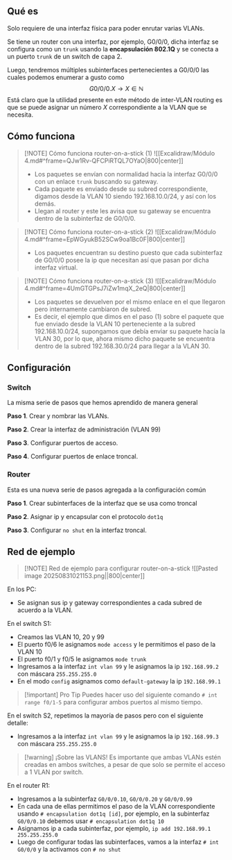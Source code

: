 ## Qué es

Solo requiere de una interfaz física para poder enrutar varias VLANs.

Se tiene un router con una interfaz, por ejemplo, G0/0/0, dicha interfaz se configura como un `trunk` usando la **encapsulación 802.1Q** y se conecta a un puerto `trunk` de un switch de capa 2.

Luego, tendremos múltiples subinterfaces pertenecientes a G0/0/0 las cuales podemos enumerar a gusto como $$G0/0/0.X \rightarrow X \in \mathbb{N}$$
Está claro que la utilidad presente en este método de inter-VLAN routing es que se puede asignar un número $X$ correspondiente a la VLAN que se necesita.

## Cómo funciona

> [!NOTE] Cómo funciona router-on-a-stick (1)
> ![[Excalidraw/Módulo 4.md#^frame=QJw1Rv-QFCPiRTQL7OYaO|800|center]]
> - Los paquetes se envían con normalidad hacia la interfaz G0/0/0 con un enlace `trunk` buscando su gateway.
> - Cada paquete es enviado desde su subred correspondiente, digamos desde la VLAN 10 siendo 192.168.10.0/24, y así con los demás.
> - Llegan al router y este les avisa que su gateway se encuentra dentro de la subinterfaz de G0/0/0.


> [!NOTE] Cómo funciona router-on-a-stick (2)
> ![[Excalidraw/Módulo 4.md#^frame=EpWGyukB52SCw9oa1Bc0F|800|center]]
> - Los paquetes encuentran su destino puesto que cada subinterfaz de G0/0/0 posee la ip que necesitan así que pasan por dicha interfaz virtual.


> [!NOTE] Cómo funciona router-on-a-stick (3)
> ![[Excalidraw/Módulo 4.md#^frame=4UmGTGPsJ7iZw1mqX_2eQ|800|center]]
> - Los paquetes se devuelven por el mismo enlace en el que llegaron pero internamente cambiaron de subred.
> - Es decir, el ejemplo que dimos en el paso (1) sobre el paquete que fue enviado desde la VLAN 10 perteneciente a la subred 192.168.10.0/24, supongamos que debía enviar su paquete hacía la VLAN 30, por lo que, ahora mismo dicho paquete se encuentra dentro de la subred 192.168.30.0/24 para llegar a la VLAN 30.


## Configuración

### Switch

La misma serie de pasos que hemos aprendido de manera general

**Paso 1**. Crear y nombrar las VLANs.

**Paso 2**. Crear la interfaz de administración (VLAN 99)

**Paso 3**. Configurar puertos de acceso.

**Paso 4**. Configurar puertos de enlace troncal.

### Router

Esta es una nueva serie de pasos agregada a la configuración común

**Paso 1**. Crear subinterfaces de la interfaz que se usa como troncal

**Paso 2**. Asignar ip y encapsular con el protocolo `dot1q`

**Paso 3**. Configurar `no shut` en la interfaz troncal.

## Red de ejemplo

> [!NOTE] Red de ejemplo para configurar router-on-a-stick
> ![[Pasted image 20250831021153.png||800|center]]

En los PC:

- Se asignan sus ip y gateway correspondientes a cada subred de acuerdo a la VLAN.

En el switch S1:

- Creamos las VLAN 10, 20 y 99
- El puerto f0/6 le asignamos `mode access` y le permitimos el paso de la VLAN 10
- El puerto f0/1 y f0/5 le asignamos `mode trunk`
- Ingresamos a la interfaz `int vlan 99` y le asignamos la ip `192.168.99.2` con máscara `255.255.255.0`
- En el modo `config` asignamos como `default-gateway` la ip `192.168.99.1`

> [!important] Pro Tip
> Puedes hacer uso del siguiente comando `# int range f0/1-5` para configurar ambos puertos al mismo tiempo.

En el switch S2, repetimos la mayoría de pasos pero con el siguiente detalle:

- Ingresamos a la interfaz `int vlan 99` y le asignamos la ip `192.168.99.3` con máscara `255.255.255.0`

> [!warning] ¡Sobre las VLANS!
> Es importante que ambas VLANs estén creadas en ambos switches, a pesar de que solo se permite el acceso a 1 VLAN por switch.

En el router R1:

- Ingresamos a la subinterfaz ``G0/0/0.10``, ``G0/0/0.20`` y ``G0/0/0.99``
- En cada una de ellas permitimos el paso de la VLAN correspondiente usando `# encapsulation dot1q [id]`, por ejemplo, en la subinterfaz `G0/0/0.10` debemos usar `# encapsulation dot1q 10`
- Asignamos ip a cada subinterfaz, por ejemplo, `ip add 192.168.99.1 255.255.255.0`
- Luego de configurar todas las subinterfaces, vamos a la interfaz `# int G0/0/0` y la activamos con `# no shut`

